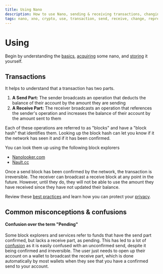 ```yaml
---
title: Using Nano
description: How to use Nano, sending & receiving transactions, changing representatives
tags: nano, xno, crypto, use, transaction, send, receive, change, representative
---
```


# Using

Begin by understanding the [basics](/getting-started-users/basics), [acquiring](/getting-started-users/acquiring) some nano, and [storing](/getting-started-users/storing/basics) it yourself.

## Transactions

It helps to understand that a transaction has two parts.

1. **A Send Part:** The sender broadcasts an operation that deducts the balance of their account by the amount they are sending
2. **A Receive Part:** The receiver broadcasts an operation that references the sender's operation and increases the balance of their account by the amount sent to them

Each of these operations are referred to as "blocks" and have a "block hash" that identifies them. Looking up the block hash can let you know if it the network has seen it and if it has been confirmed.

You can look them up using the following block explorers

- <a href="https://nanolooker.com/" target="_blank">Nanolooker.com</a>
- <a href="https://nault.cc/" target="_blank">Nault.cc</a>

Once a send block has been confirmed by the network, the transaction is irreversible. The receiver can broadcast a receive block at any point in the future. However, until they do, they will not be able to use the amount they have received since they have not updated their balance.

Review these [best practices](/getting-started-users/best-practices) and learn how you can protect your [privacy](/getting-started-users/privacy).

## Common misconceptions & confusions

#### Confusion over the term "Pending"

Some block explorers and services refer to funds that have the send part confirmed, but lacks a receive part, as pending. This has led to a lot of <a href="https://forum.nano.org/t/replacing-pending-terminology-once-and-for-all/329" target="_blank">confusion</a> as it is easily confused with an unconfirmed send, despite it being confirmed and irreversible. The user just needs to open up their account on a wallet to broadcast the receive part, which is done automatically by most wallets when they see that you have a confirmed send to your account.
